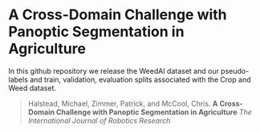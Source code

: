 # A Cross-Domain Challenge with Panoptic Segmentation in Agriculture

In this github repository we release the WeedAI dataset and our pseudo-labels and train, validation, evaluation splits associated with the Crop and Weed dataset.

> Halstead, Michael, Zimmer, Patrick, and McCool, Chris.
> **A Cross-Domain Challenge with Panoptic Segmentation in Agriculture**
> _The International Journal of Robotics Research_
